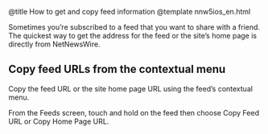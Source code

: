 @title How to get and copy feed information
@template nnw5ios_en.html

Sometimes you’re subscribed to a feed that you want to share with a friend. The quickest way to get the address for the feed or the site’s home page is directly from NetNewsWire.


Copy feed URLs from the contextual menu
---------------------------------------

Copy the feed URL or the site home page URL using the feed’s contextual menu.

From the Feeds screen, touch and hold on the feed then choose Copy Feed URL or Copy Home Page URL.